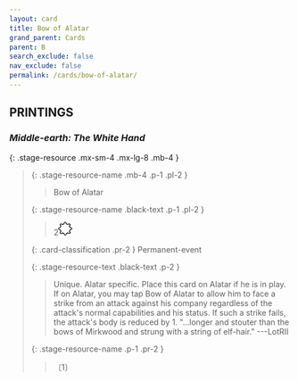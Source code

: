 ```yaml
---
layout: card
title: Bow of Alatar
grand_parent: Cards
parent: B
search_exclude: false
nav_exclude: false
permalink: /cards/bow-of-alatar/
---
```


## PRINTINGS


### _Middle-earth: The White Hand_

{: .stage-resource .mx-sm-4 .mx-lg-8 .mb-4 }
> {: .stage-resource-name .mb-4 .p-1 .pl-2 }
> > <div class="card-mp"></div>
> > <div class="card-name">Bow of Alatar</div>
>
> {: .stage-resource-name .black-text .p-1 .pl-2 }
> > 2![](/assets/images/stage-point.svg)
>
> {: .card-classification .pr-2 }
> Permanent-event
>
> {: .stage-resource-text .black-text .p-2 }
> > Unique. Alatar specific. Place this card on Alatar if he is in play. If on Alatar, you may tap Bow of Alatar to allow him to face a strike from an attack against his company regardless of the attack's normal capabilities and his status. If such a strike fails, the attack's body is reduced by 1.   "...longer and stouter than the bows of Mirkwood and strung with a string of elf-hair." ---LotRII 
> 
> {: .stage-resource-name .p-1 .pr-2 }
> > <div class="card-shield"></div>
> > <div class="card-corruption">〔1〕</div>
